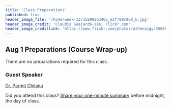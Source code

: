 ```yaml
---
title: 'Class Preparations'
published: true
header_image_file: '/home/week-13/35899263465_e2f708c950_k.jpg'
header_image_credit: 'Claudia Guajardo-Yeo, Flickr.com'
header_image_creditlink: 'https://www.flickr.com/photos/athenacgy/35899263465/'
---
```


## Aug 1 Preparations (Course Wrap-up)
There are no preparations required for this class.

### Guest Speaker
[Dr. Parmit Chilana](http://hci.cs.sfu.ca/)  

Did you attend this class? [Share your one-minute summary](https://canvas.sfu.ca/courses/38847/assignments/292810) before midnight, the day of class.
